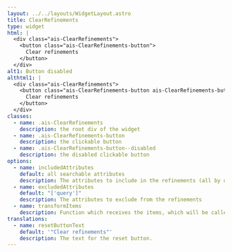 ```yaml
---
layout: ../../layouts/WidgetLayout.astro
title: ClearRefinements
type: widget
html: |
  <div class="ais-ClearRefinements">
    <button class="ais-ClearRefinements-button">
      Clear refinements
    </button>
  </div>
alt1: Button disabled
althtml1: |
  <div class="ais-ClearRefinements">
    <button class="ais-ClearRefinements-button ais-ClearRefinements-button--disabled" disabled>
      Clear refinements
    </button>
  </div>
classes:
  - name: .ais-ClearRefinements
    description: the root div of the widget
  - name: .ais-ClearRefinements-button
    description: the clickable button
  - name: .ais-ClearRefinements-button--disabled
    description: the disabled clickable button
options:
  - name: includedAttributes
    default: all searchable attributes
    description: The attributes to include in the refinements (all by default)
  - name: excludedAttributes
    default: "['query']"
    description: The attributes to exclude from the refinements
  - name: transformItems
    description: Function which receives the items, which will be called before displaying them. Should return a new array with the same shape as the original array. Useful for mapping over the items to transform, remove or reorder them
translations:
  - name: resetButtonText
    default: '"Clear refinements"'
    description: The text for the reset button.
---
```

